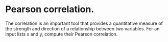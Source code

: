 # Pearson correlation. 

The correlation is an important tool that provides a quantitative measure of the strength and direction of a relationship between two variables. 
For an input lists x and y, compute their Pearson correlation.

